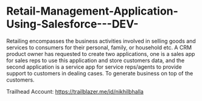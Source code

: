 # Retail-Management-Application-Using-Salesforce---DEV-
Retailing encompasses the business activities involved in selling goods and services to consumers for their personal, family, or household etc. A CRM product owner has requested to create two applications, one is a sales app for sales reps to use this application and store customers data, and the second application is a service app for service reps/agents to provide support to customers in dealing cases. To generate business on top of the customers.

Trailhead Account: https://trailblazer.me/id/nikhilbhalla
